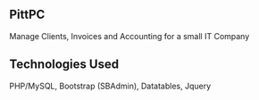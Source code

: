 
## PittPC
Manage Clients, Invoices and Accounting for a small IT Company

## Technologies Used
PHP/MySQL, Bootstrap (SBAdmin), Datatables, Jquery